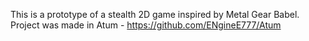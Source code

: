 
This is a prototype of a stealth 2D game inspired by Metal Gear Babel.
Project was made in Atum - https://github.com/ENgineE777/Atum